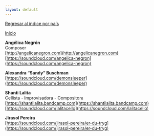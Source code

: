 ```yaml
---
layout: default
---
```


[Regresar al índice por país](./basededatos.html)  

[Inicio](./)  



__Angélica Negrón__  
Composer  
[http://angelicanegron.com](http://angelicanegron.com)  
[https://soundcloud.com/angelica-negron](https://soundcloud.com/angelica-negron)  

__Alexandra “Sandy” Buschman__  
[https://soundcloud.com/demonsleeper](https://soundcloud.com/demonsleeper)  

__Shanti Lalita__  
Cellista - Improvisadora - Compositora  
[https://shantilalita.bandcamp.com](https://shantilalita.bandcamp.com)  
[https://soundcloud.com/lalitacello](https://soundcloud.com/lalitacello)  

__Jirasol Pereira__  
[https://soundcloud.com/jirasol-pereira/er-du-tryg](https://soundcloud.com/jirasol-pereira/er-du-tryg)   
